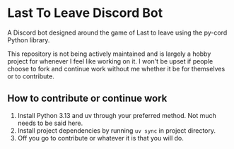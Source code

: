 # Last To Leave Discord Bot

A Discord bot designed around the game of Last to leave using the py-cord Python library.

This repository is not being actively maintained and is largely a hobby project for whenever I feel like working on it.
I won't be upset if people choose to fork and continue work without me whether it be for themselves or to contribute.

## How to contribute or continue work

1. Install Python 3.13 and uv through your preferred method. Not much needs to be said here.
1. Install project dependencies by running `uv sync` in project directory.
1. Off you go to contribute or whatever it is that you will do.
